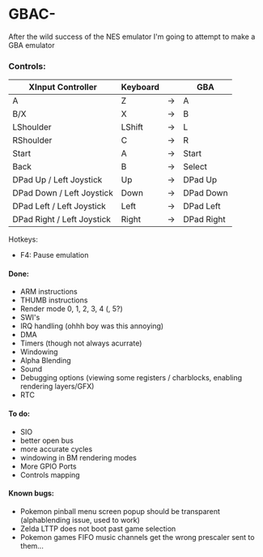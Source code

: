 # GBAC-
After the wild success of the NES emulator I'm going to attempt to make a GBA emulator

### Controls:
| XInput Controller | Keyboard |    | GBA|
|-------------------|----------|----|----|
| A | Z | -> | A | 
| B/X | X | -> | B | 
| LShoulder| LShift | -> | L |
| RShoulder| C | -> | R |
| Start | A | -> | Start |
| Back | B | -> | Select |
| DPad Up / Left Joystick| Up | -> | DPad Up |
| DPad Down / Left Joystick| Down | -> | DPad Down |
| DPad Left / Left Joystick| Left | -> | DPad Left |
| DPad Right / Left Joystick| Right | -> | DPad Right |

Hotkeys:
 - F4: Pause emulation

#### Done:
  - ARM instructions
  - THUMB instructions
  - Render mode 0, 1, 2, 3, 4 (, 5?)
  - SWI's
  - IRQ handling (ohhh boy was this annoying)
  - DMA
  - Timers (though not always acurrate)
  - Windowing
  - Alpha Blending
  - Sound
  - Debugging options (viewing some registers / charblocks, enabling rendering layers/GFX)
  - RTC
  
#### To do:
  - SIO
  - better open bus
  - more accurate cycles
  - windowing in BM rendering modes
  - More GPIO Ports
  - Controls mapping

#### Known bugs:
  - Pokemon pinball menu screen popup should be transparent (alphablending issue, used to work)
  - Zelda LTTP does not boot past game selection
  - Pokemon games FIFO music channels get the wrong prescaler sent to them...
  
